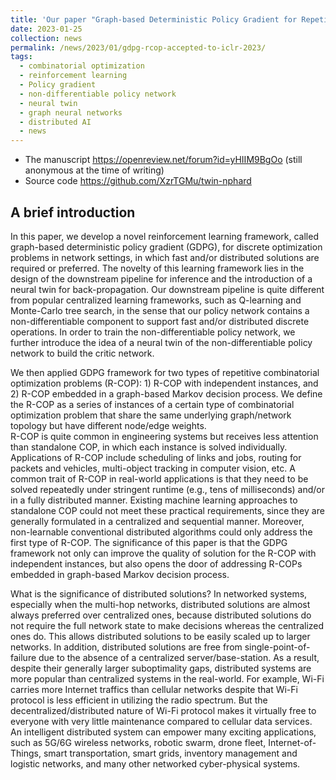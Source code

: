 ```yaml
---
title: 'Our paper "Graph-based Deterministic Policy Gradient for Repetitive Combinatorial Optimization Problems" is accepted to International Conference on Learning Representations (ICLR) 2023'
date: 2023-01-25
collection: news
permalink: /news/2023/01/gdpg-rcop-accepted-to-iclr-2023/
tags:
  - combinatorial optimization
  - reinforcement learning
  - Policy gradient
  - non-differentiable policy network
  - neural twin
  - graph neural networks
  - distributed AI
  - news
---
```



- The manuscript <https://openreview.net/forum?id=yHIIM9BgOo> (still anonymous at the time of writing)
- Source code <https://github.com/XzrTGMu/twin-nphard>

## A brief introduction

In this paper, we develop a novel reinforcement learning framework, called graph-based deterministic policy gradient (GDPG), for discrete optimization problems in network settings, in which fast and/or distributed solutions are required or preferred. 
The novelty of this learning framework lies in the design of the downstream pipeline for inference and the introduction of a neural twin for back-propagation. 
Our downstream pipeline is quite different from popular centralized learning frameworks, such as Q-learning and Monte-Carlo tree search, in the sense that our policy network contains a non-differentiable component to support fast and/or distributed discrete operations. 
In order to train the non-differentiable policy network, we further introduce the idea of a neural twin of the non-differentiable policy network to build the critic network.

We then applied GDPG framework for two types of repetitive combinatorial optimization problems (R-COP): 1) R-COP with independent instances, and 2) R-COP embedded in a graph-based Markov decision process.
We define the R-COP as a series of instances of a certain type of combinatorial optimization problem that share the same underlying graph/network topology but have different node/edge weights.  
R-COP is quite common in engineering systems but receives less attention than standalone COP, in which each instance is solved individually.
Applications of R-COP include scheduling of links and jobs, routing for packets and vehicles, multi-object tracking in computer vision, etc.
A common trait of R-COP in real-world applications is that they need to be solved repeatedly under stringent runtime (e.g., tens of milliseconds) and/or in a fully distributed manner.
Existing machine learning approaches to standalone COP could not meet these practical requirements, since they are generally formulated in a centralized and sequential manner.
Moreover, non-learnable conventional distributed algorithms could only address the first type of R-COP.
The significance of this paper is that the GDPG framework not only can improve the quality of solution for the R-COP with independent instances, but also opens the door of addressing R-COPs embedded in graph-based Markov decision process.

What is the significance of distributed solutions? In networked systems, especially when the multi-hop networks, distributed solutions are almost always preferred over centralized ones, because distributed solutions do not require the full network state to make decisions whereas the centralized ones do. 
This allows distributed solutions to be easily scaled up to larger networks.
In addition, distributed solutions are free from single-point-of-failure due to the absence of a centralized server/base-station.
As a result, despite their generally larger suboptimality gaps, distributed systems are more popular than centralized systems in the real-world. 
For example, Wi-Fi carries more Internet traffics than cellular networks despite that Wi-Fi protocol is less efficient in utilizing the radio spectrum. 
But the decentralized/distributed nature of Wi-Fi protocol makes it virtually free to everyone with very little maintenance compared to cellular data services.
An intelligent distributed system can empower many exciting applications, such as 5G/6G wireless networks, robotic swarm, drone fleet, Internet-of-Things, smart transportation, smart grids, inventory management and logistic networks, and many other networked cyber-physical systems. 

